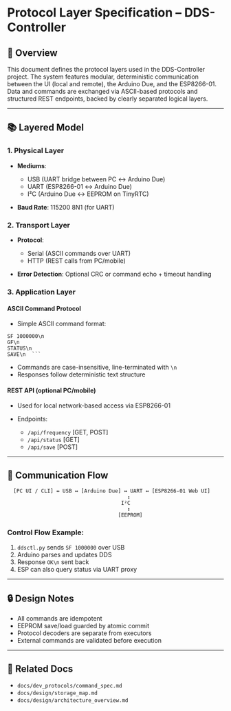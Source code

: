 # Protocol Layer Specification – DDS-Controller

## 🧩 Overview

This document defines the protocol layers used in the DDS-Controller project. The system features modular, deterministic communication between the UI (local and remote), the Arduino Due, and the ESP8266-01. Data and commands are exchanged via ASCII-based protocols and structured REST endpoints, backed by clearly separated logical layers.

---

## 📚 Layered Model

### 1. Physical Layer

* **Mediums**:

  * USB (UART bridge between PC ↔ Arduino Due)
  * UART (ESP8266-01 ↔ Arduino Due)
  * I²C (Arduino Due ↔ EEPROM on TinyRTC)
* **Baud Rate**: 115200 8N1 (for UART)

### 2. Transport Layer

* **Protocol**:

  * Serial (ASCII commands over UART)
  * HTTP (REST calls from PC/mobile)
* **Error Detection**: Optional CRC or command echo + timeout handling

### 3. Application Layer

#### ASCII Command Protocol

* Simple ASCII command format:

````
SF 1000000\n
GF\n
STATUS\n
SAVE\n  ```
````
* Commands are case-insensitive, line-terminated with `\n`
* Responses follow deterministic text structure

#### REST API (optional PC/mobile)

* Used for local network-based access via ESP8266-01
* Endpoints:

  * `/api/frequency` \[GET, POST]
  * `/api/status` \[GET]
  * `/api/save` \[POST]

---

## 🔀 Communication Flow

```text
  [PC UI / CLI] ↔ USB ↔ [Arduino Due] ↔ UART ↔ [ESP8266-01 Web UI]
                                       ↕
                                     I²C
                                       ↕
                                    [EEPROM]
```

### Control Flow Example:

1. `ddsctl.py` sends `SF 1000000` over USB
2. Arduino parses and updates DDS
3. Response `OK\n` sent back
4. ESP can also query status via UART proxy

---

## 🔒 Design Notes

* All commands are idempotent
* EEPROM save/load guarded by atomic commit
* Protocol decoders are separate from executors
* External commands are validated before execution

---

## 📘 Related Docs

* `docs/dev_protocols/command_spec.md`
* `docs/design/storage_map.md`
* `docs/design/architecture_overview.md`
